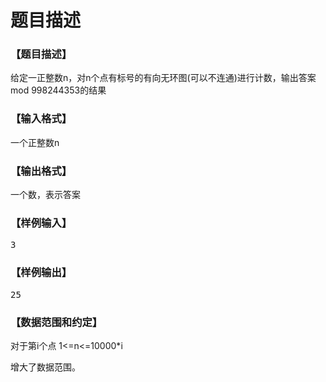 # 题目描述


<h3>
【题目描述】
</h3>
<p>
给定一正整数n，对n个点有标号的有向无环图(可以不连通)进行计数，输出答案mod 998244353的结果
</p>
<h3>
【输入格式】
</h3>
<p>
一个正整数n
</p>
<h3>
【输出格式】
</h3>
<p>
一个数，表示答案
</p>
<h3>
【样例输入】
</h3>
<pre>3</pre>
<h3>
【样例输出】
</h3>
<pre>25</pre>
<h3>
【数据范围和约定】
</h3>
<p>
对于第i个点 1&lt;=n&lt;=10000*i
</p>
<p>
增大了数据范围。
</p>
